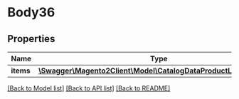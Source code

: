 # Body36

## Properties
Name | Type | Description | Notes
------------ | ------------- | ------------- | -------------
**items** | [**\Swagger\Magento2Client\Model\CatalogDataProductLinkInterface[]**](CatalogDataProductLinkInterface.md) |  | 

[[Back to Model list]](../README.md#documentation-for-models) [[Back to API list]](../README.md#documentation-for-api-endpoints) [[Back to README]](../README.md)


